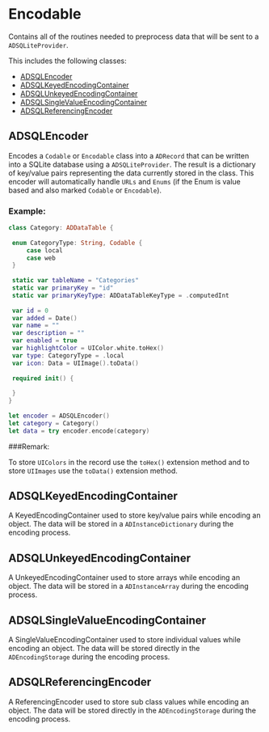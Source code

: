 # Encodable

Contains all of the routines needed to preprocess data that will be sent to a `ADSQLiteProvider`.

This includes the following classes:

* [ADSQLEncoder](#ADSQLEncoder)
* [ADSQLKeyedEncodingContainer](#ADSQLKeyedEncodingContainer)
* [ADSQLUnkeyedEncodingContainer](#ADSQLUnkeyedEncodingContainer)
* [ADSQLSingleValueEncodingContainer](#ADSQLSingleValueEncodingContainer)
* [ADSQLReferencingEncoder](#ADSQLReferencingEncoder)

<a name=""></a>
## ADSQLEncoder

Encodes a `Codable` or `Encodable` class into a `ADRecord` that can be written into a SQLite database using a `ADSQLiteProvider`. The result is a dictionary of key/value pairs representing the data currently stored in the class. This encoder will automatically handle `URLs` and `Enums` (if the Enum is value based and also marked `Codable` or `Encodable`).
 
### Example:
```swift
class Category: ADDataTable {
 
 enum CategoryType: String, Codable {
     case local
     case web
 }
 
 static var tableName = "Categories"
 static var primaryKey = "id"
 static var primaryKeyType: ADDataTableKeyType = .computedInt
 
 var id = 0
 var added = Date()
 var name = ""
 var description = ""
 var enabled = true
 var highlightColor = UIColor.white.toHex()
 var type: CategoryType = .local
 var icon: Data = UIImage().toData()
 
 required init() {
 
 }
}
 
let encoder = ADSQLEncoder()
let category = Category()
let data = try encoder.encode(category)
```
 
###Remark: 

To store `UIColors` in the record use the `toHex()` extension method and to store `UIImages` use the `toData()` extension method.

<a name="ADSQLKeyedEncodingContainer"></a>
## ADSQLKeyedEncodingContainer

A KeyedEncodingContainer used to store key/value pairs while encoding an object. The data will be stored in a `ADInstanceDictionary` during the encoding process.

<a name="ADSQLUnkeyedEncodingContainer"></a>
## ADSQLUnkeyedEncodingContainer

A UnkeyedEncodingContainer used to store arrays while encoding an object. The data will be stored in a `ADInstanceArray` during the encoding process.

<a name="ADSQLSingleValueEncodingContainer"></a>
## ADSQLSingleValueEncodingContainer

A SingleValueEncodingContainer used to store individual values while encoding an object. The data will be stored directly in the `ADEncodingStorage` during the encoding process.

<a name="ADSQLReferencingEncoder"></a>
## ADSQLReferencingEncoder

A ReferencingEncoder used to store sub class values while encoding an object. The data will be stored directly in the `ADEncodingStorage` during the encoding process.

